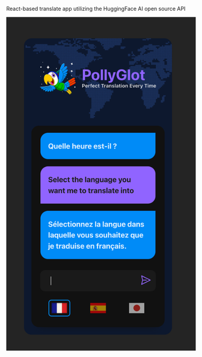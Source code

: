 React-based translate app utilizing the HuggingFace AI open source API

![Screenshot](huggingface-translate-chat.png)